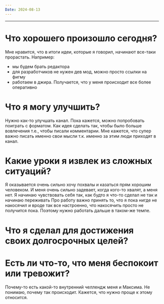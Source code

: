```yaml
---
Date: 2024-08-13
---
```

---
# Что хорошего произошло сегодня?
Мне нравится, что в итоги идеи, которые я говорил, начинают все-таки прорастать. Например:
- мы будем брать редактора
- для разработчиков не нужен дев мод, можно просто ссылки на фигму
- работаем в джира. 
Получается, что у меня происходит все более оперативно



# Что я могу улучшить?

Нужно как-то улучшать канал. Пока кажется, можно попробовать поиграть с форматом. Как идея сделать так, чтобы было больше вовлечения т.е., чтобы писали комментарии. 
Мне кажется, что супер важно писать именно свои мысли т.к. именно за этим люди приходят в канал. 


# Какие уроки я извлек из сложных ситуаций?
Я оказывается очень сильно хочу похвалы и казаться прям хорошим человеком. И меня очень сильно задевает, когда кого-то хвалят, а меня нет. Я начинаю чувствовать себя так, как будто я что-то сделал не так и начинаю переживать
Про работу важно принять то, что я пока нигде не накосячил и вроде так все настроенно, что накосячить просто не получится пока.
Поэтому нужно работать дальше в таком-же темпе. 


# Что я сделал для достижения своих долгосрочных целей?



# Есть ли что-то, что меня беспокоит или тревожит?
Почему-то есть какой-то внутренний челлендж меня и Максима. Не понимаю, почему так происходит. Кажется, что нужно проще к этому относится. 






